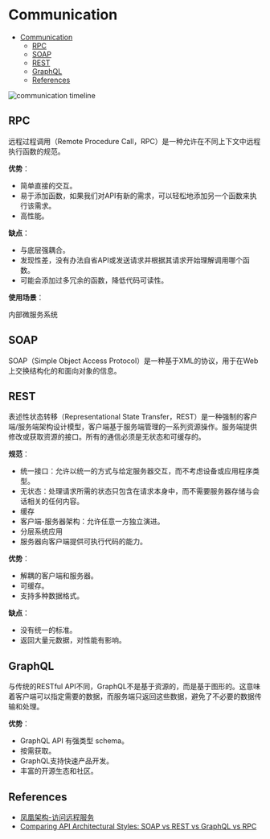 # Communication

- [Communication](#communication)
  - [RPC](#rpc)
  - [SOAP](#soap)
  - [REST](#rest)
  - [GraphQL](#graphql)
  - [References](#references)

![communication timeline](https://content.altexsoft.com/media/2020/05/word-image-52.png.webp)

## RPC

远程过程调用（Remote Procedure Call，RPC）是一种允许在不同上下文中远程执行函数的规范。

**优势**：

- 简单直接的交互。
- 易于添加函数，如果我们对API有新的需求，可以轻松地添加另一个函数来执行该需求。
- 高性能。

**缺点**：

- 与底层强耦合。
- 发现性差，没有办法自省API或发送请求并根据其请求开始理解调用哪个函数。
- 可能会添加过多冗余的函数，降低代码可读性。

**使用场景**：

内部微服务系统

## SOAP

SOAP（Simple Object Access Protocol）是一种基于XML的协议，用于在Web上交换结构化的和面向对象的信息。

## REST

表述性状态转移（Representational State Transfer，REST）是一种强制的客户端/服务端架构设计模型，客户端基于服务端管理的一系列资源操作。服务端提供修改或获取资源的接口。所有的通信必须是无状态和可缓存的。

**规范**：

- 统一接口：允许以统一的方式与给定服务器交互，而不考虑设备或应用程序类型。
- 无状态：处理请求所需的状态只包含在请求本身中，而不需要服务器存储与会话相关的任何内容。
- 缓存
- 客户端-服务器架构：允许任意一方独立演进。
- 分层系统应用
- 服务器向客户端提供可执行代码的能力。

**优势**：

- 解耦的客户端和服务器。
- 可缓存。
- 支持多种数据格式。

**缺点**：

- 没有统一的标准。
- 返回大量元数据，对性能有影响。

## GraphQL

与传统的RESTful API不同，GraphQL不是基于资源的，而是基于图形的。这意味着客户端可以指定需要的数据，而服务端只返回这些数据，避免了不必要的数据传输和处理。

**优势**：

- GraphQL API 有强类型 schema。
- 按需获取。
- GraphQL支持快速产品开发。
- 丰富的开源生态和社区。

## References

- [凤凰架构-访问远程服务](http://icyfenix.cn/architect-perspective/general-architecture/api-style/)
- [Comparing API Architectural Styles: SOAP vs REST vs GraphQL vs RPC](https://www.altexsoft.com/blog/soap-vs-rest-vs-graphql-vs-rpc/)
